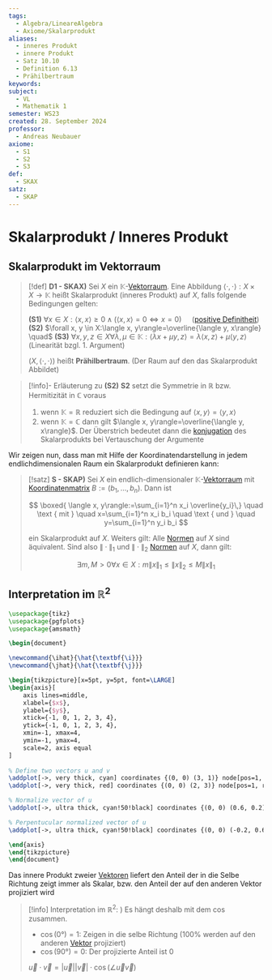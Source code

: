 ```yaml
---
tags:
  - Algebra/LineareAlgebra
  - Axiome/Skalarprodukt
aliases:
  - inneres Produkt
  - innere Produkt
  - Satz 10.10
  - Definition 6.13
  - Prähilbertraum
keywords: 
subject:
  - VL
  - Mathematik 1
semester: WS23
created: 28. September 2024
professor:
  - Andreas Neubauer
axiome:
  - S1
  - S2
  - S3
def:
  - SKAX
satz:
  - SKAP
---
```

 

# Skalarprodukt / Inneres Produkt

## Skalarprodukt im Vektorraum

> [!def] **D1 - SKAX)** Sei $X$ ein $\mathbb{K}$-[Vektorraum](Vektorraum.md). Eine Abbildung $\langle\cdot, \cdot\rangle: X \times X \rightarrow \mathbb{K}$ heißt Skalarprodukt (inneres Produkt) auf $X$, falls folgende Bedingungen gelten:
> 
> **(S1)** $\forall x \in X:\langle x, x\rangle \geq 0 \wedge(\langle x, x\rangle=0 \Longleftrightarrow x=0)\quad$ ([positive Definitheit](Definitheit.md))
> **(S2)** $\forall x, y \in X:\langle x, y\rangle=\overline{\langle y, x\rangle} \quad$ 
> **(S3)** $\forall x, y, z \in X \forall \lambda, \mu \in \mathbb{K}:\langle\lambda x+\mu y, z\rangle=\lambda\langle x, z\rangle+\mu\langle y, z\rangle$ (Linearität bzgl. 1. Argument)
> 
> $(X,\langle\cdot, \cdot\rangle)$ heißt **Prähilbertraum**. (Der Raum auf den das Skalarprodukt Abbildet)

> [!info]- Erläuterung zu **(S2)**
> **S2** setzt die Symmetrie in $\mathbb{R}$ bzw. Hermitizität in $\mathbb{C}$ voraus
> 1. wenn $\mathbb{K}=\mathbb{R}$ reduziert sich die Bedingung auf $\langle x, y\rangle=\langle y, x\rangle$
> 2. wenn $\mathbb{K}=\mathbb{C}$ dann gilt $\langle x, y\rangle=\overline{\langle y, x\rangle}$. Der Überstrich bedeutet dann die [konjugation](../Analysis/Komplexe%20Zahlen.md) des Skalarprodukts bei Vertauschung der Argumente

Wir zeigen nun, dass man mit Hilfe der Koordinatendarstellung in jedem endlichdimensionalen Raum ein Skalarprodukt definieren kann:

> [!satz] **S - SKAP)** Sei $X$ ein endlich-dimensionaler $\mathbb{K}$-[Vektorraum](Algebra/Vektorraum.md) mit [Koordinatenmatrix](Koordinatenmatrix.md) $B:=\left(b_1, \ldots, b_n\right)$. Dann ist
> 
> $$
> \boxed{ \langle x, y\rangle:=\sum_{i=1}^n x_i \overline{y_i}\,} \quad \text { mit } \quad x=\sum_{i=1}^n x_i b_i \quad \text { und } \quad y=\sum_{i=1}^n y_i b_i 
> $$
> 
> ein Skalarprodukt auf $X$.
> Weiters gilt: Alle [Normen](Norm.md) auf $X$ sind äquivalent.
> Sind also $\|\cdot\|_1$ und $\|\cdot\|_2$ [Normen](Norm.md) auf $X$, dann gilt:
> 
> $$
> \exists m, M>0 \forall x \in X: m\|x\|_1 \leq\|x\|_2 \leq M\|x\|_1
> $$

## Interpretation im $\mathbb{R}^2$

```tikz
\usepackage{tikz}
\usepackage{pgfplots}
\usepackage{amsmath}

\begin{document}

\newcommand{\ihat}{\hat{\textbf{\i}}}
\newcommand{\jhat}{\hat{\textbf{\j}}}

\begin{tikzpicture}[x=5pt, y=5pt, font=\LARGE]
\begin{axis}[
    axis lines=middle,
    xlabel={$x$},
    ylabel={$y$},
    xtick={-1, 0, 1, 2, 3, 4},
    ytick={-1, 0, 1, 2, 3, 4},
    xmin=-1, xmax=4,
    ymin=-1, ymax=4,
    scale=2, axis equal
]
    
% Define two vectors u and v
\addplot[->, very thick, cyan] coordinates {(0, 0) (3, 1)} node[pos=1, above] {\Large$\vec{u}$};
\addplot[->, very thick, red] coordinates {(0, 0) (2, 3)} node[pos=1, right] {\Large$\vec{v}$};

% Normalize vector of u
\addplot[->, ultra thick, cyan!50!black] coordinates {(0, 0) (0.6, 0.2)} node[pos=1, above] {$\ihat_{\vec{u}}$};

% Perpentucular normalized vector of u
\addplot[->, ultra thick, cyan!50!black] coordinates {(0, 0) (-0.2, 0.6)} node[pos=1, left] {$\jhat_{\vec{u}}$};

\end{axis}
\end{tikzpicture}
\end{document}
```

Das innere Produkt zweier [Vektoren](Vektor.md) liefert den Anteil der in die Selbe Richtung zeigt immer als Skalar,
bzw. den Anteil der auf den anderen Vektor projiziert wird

> [!info] Interpretation im $\mathbb{R}^2$:
> )
> Es hängt deshalb mit dem $\cos$ zusammen.
> - $\cos(0°) = 1$: Zeigen in die selbe Richtung ($100\%$ werden auf den anderen [Vektor](Vektor.md) projiziert)
> - $\cos(90°) = 0$: Der projizierte Anteil ist $0$
> 
> $\vec{u}\cdot \vec{v}= \lvert \vec{u} \rvert \lvert \vec{v} \rvert \cdot \cos(\angle \vec{u}\vec{v})$
